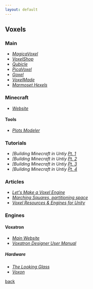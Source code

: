 ```yaml
---
layout: default
---
```


## Voxels

### Main

* _[MagicaVoxel](https://ephtracy.github.io/)_
* _[VoxelShop](https://blackflux.com/node/11)_
* _[Qubicle](http://www.minddesk.com/)_
* _[PicaVoxel](http://picavoxel.com/)_
* _[Goxel](https://guillaumechereau.github.io/goxel/)_
* _[VoxelMade](http://www.voxelmade.com/)_
* _[Marmoset Hexels](https://marmoset.co/hexels/)_

### Minecraft

* _[Website](https://minecraft.net/it-it/)_

#### Tools

* _[Plots Modeler](https://www.plotz.co.uk/)_

### Tutorials

* _[Building Minecraft in Untiy [Pt. 1](http://in2gpu.com/2014/07/27/build-minecraft-unity-part-1/)_
* _[Building Minecraft in Untiy [Pt. 2](http://in2gpu.com/2014/08/01/build-minecraft-in-unity-part-2-voxel-creation/)_
* _[Building Minecraft in Untiy [Pt. 3](http://in2gpu.com/2014/08/09/build-minecraft-unity-part-3/)_
* _[Building Minecraft in Untiy [Pt. 4](http://in2gpu.com/2014/08/25/build-minecraft-unity-part4-worldgen/)_

### Articles

* _[Let's Make a Voxel Engine](https://sites.google.com/site/letsmakeavoxelengine/home)_
* _[Marching Squares, partitioning space](https://catlikecoding.com/unity/tutorials/marching-squares/)_
* _[Voxel Resources & Engines for Unity](http://unitycoder.com/blog/2012/10/18/voxel-resources-engines-for-unity/)_

### Engines

#### Voxatron

* _[Main Website](https://www.lexaloffle.com/voxatron.php)_
* _[Voxatron Designer User Manual](https://www.lexaloffle.com/bbs/files/1/voxatron_manual_0.html)_

##### Hardware

* _[The Looking Glass](https://www.kickstarter.com/projects/lookingglass/the-looking-glass-a-holographic-display-for-3d-cre?ref=6wkyxa)_
* _[Voxon](https://voxon.co/)_

[back](../)
